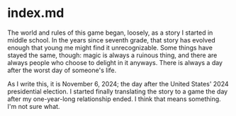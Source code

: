 # index.md
The world and rules of this game began, loosely, as a story I started in middle school. In the years since seventh grade, that story has evolved enough that young me might find it unrecognizable. Some things have stayed the same, though: magic is always a ruinous thing, and there are always people who choose to delight in it anyways. There is always a day after the worst day of someone's life.

As I write this, it is November 6, 2024; the day after the United States' 2024 presidential election. I started finally translating the story to a game the day after my one-year-long relationship ended. I think that means something. I'm not sure what.
